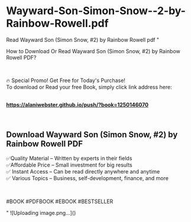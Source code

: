 # Wayward-Son-Simon-Snow--2-by-Rainbow-Rowell.pdf
Read Wayward Son (Simon Snow, #2) by Rainbow Rowell pdf
"<p>How to Download Or Read Wayward Son (Simon Snow, #2) by Rainbow Rowell PDF?</p>
<p>&nbsp;</p>
<p>&#128293;  Special Promo! Get Free for Today's Purchase!<br />To download or Read your free Book, simply click link address here:&nbsp;<br />&nbsp;</p>
<p><a href=""https://alaniwebster.github.io/push/?book=1250146070""><strong>https://alaniwebster.github.io/push/?book=1250146070</strong></a></p>
<p>&nbsp;</p>
<h2>Download Wayward Son (Simon Snow, #2) by Rainbow Rowell PDF</h2>
<p>&#x2705;Quality Material &ndash; Written by experts in their fields<br />&#x2705;Affordable Price &ndash; Small investment for big results<br />&#x2705; Instant Access &ndash; Can be read directly anywhere and anytime<br />&#x2705; Various Topics &ndash; Business, self-development, finance, and more</p>
<p>&nbsp;</p>
<p>#BOOK #PDFBOOK #EBOOK #BESTSELLER</p>
"
![Uploading image.png…]()
